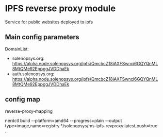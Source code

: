 # IPFS reverse proxy  module 
Service for public websites deployed to ipfs 

## Main config parameters
DomainList:
- solenopsys.org: https://alpha.node.solenopsys.org/ipfs/QmcbcZ18iAXFSwnci6GQYQnML8MtQMe92EppggJVDDhaEk
- auth.solenopsys.org: https://alpha.node.solenopsys.org/ipfs/QmcbcZ18iAXFSwnci6GQYQnML8MtQMe92EppggJVDDhaEk

## config map
reverse-proxy-mapping 

nerdctl build --platform=amd64  --progress=plain --output type=image,name=registry.*/solenopsys/ms-ipfs-revproxy:latest,push=true .